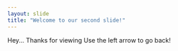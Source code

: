 ```yaml
---
layout: slide
title: "Welcome to our second slide!"
---
```

Hey... Thanks for viewing
Use the left arrow to go back!

